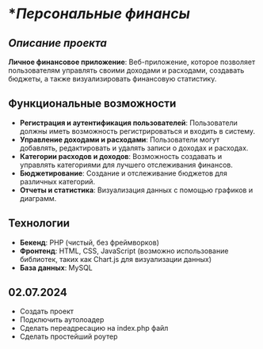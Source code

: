# **Персональные финансы*

## *Описание проекта*

**Личное финансовое приложение**: Веб-приложение, которое позволяет пользователям управлять своими доходами и расходами, создавать бюджеты, а также визуализировать финансовую статистику.

## **Функциональные возможности**
  - **Регистрация и аутентификация пользователей**: Пользователи должны иметь возможность регистрироваться и входить в систему.
  - **Управление доходами и расходами**: Пользователи могут добавлять, редактировать и удалять записи о доходах и расходах.
  - **Категории расходов и доходов**: Возможность создавать и управлять категориями для лучшего отслеживания финансов.
  - **Бюджетирование**: Создание и отслеживание бюджетов для различных категорий.
  - **Отчеты и статистика**: Визуализация данных с помощью графиков и диаграмм.
## **Технологии**
  - **Бекенд**: PHP (чистый, без фреймворков)
  - **Фронтенд**: HTML, CSS, JavaScript (возможно использование библиотек, таких как Chart.js для визуализации данных)
  - **База данных**: MySQL


## **02.07.2024**
  - Создать проект
  - Подключить аутолоадер 
  - Сделать переадресацию на index.php файл
  - Сделать простейший роутер